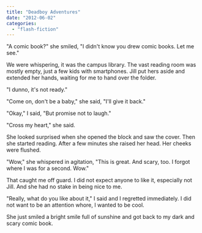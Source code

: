 ```yaml
---
title: "Deadboy Adventures"
date: "2012-06-02"
categories: 
  - "flash-fiction"
---
```


"A comic book?" she smiled, "I didn't know you drew comic books. Let me see."

We were whispering, it was the campus library. The vast reading room was mostly empty, just a few kids with smartphones. Jill put hers aside and extended her hands, waiting for me to hand over the folder.

"I dunno, it's not ready."

"Come on, don't be a baby," she said, "I'll give it back."

"Okay," I said, "But promise not to laugh."

"Cross my heart," she said.

She looked surprised when she opened the block and saw the cover. Then she started reading. After a few minutes she raised her head. Her cheeks were flushed.

"Wow," she whispered in agitation, "This is great. And scary, too. I forgot where I was for a second. Wow."

That caught me off guard. I did not expect anyone to like it, especially not Jill. And she had no stake in being nice to me.

"Really, what do you like about it," I said and I regretted immediately. I did not want to be an attention whore, I wanted to be cool.

She just smiled a bright smile full of sunshine and got back to my dark and scary comic book.
